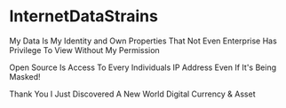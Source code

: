 # InternetDataStrains
My Data Is My Identity and Own Properties That Not Even Enterprise Has Privilege To View Without My Permission

Open Source Is Access To Every Individuals IP Address 
Even If It's Being Masked!

Thank You I Just Discovered A New World Digital Currency & Asset
